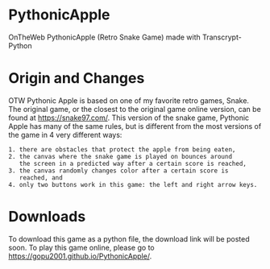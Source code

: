 # PythonicApple
OnTheWeb PythonicApple (Retro Snake Game) made with Transcrypt-Python

# Origin and Changes
OTW Pythonic Apple is based on one of my favorite retro games, Snake. 
The original game, or the closest to the original game online version, 
can be found at https://snake97.com/. This version of the snake game, 
Pythonic Apple has many of the same rules, but is different from the 
most versions of the game in 4 very different ways:

	1. there are obstacles that protect the apple from being eaten,
	2. the canvas where the snake game is played on bounces around 
	   the screen in a predicted way after a certain score is reached,
	3. the canvas randomly changes color after a certain score is 
	   reached, and 
	4. only two buttons work in this game: the left and right arrow keys.

# Downloads
To download this game as a python file, the download link will be posted soon.
To play this game online, please go to 
https://gopu2001.github.io/PythonicApple/.
